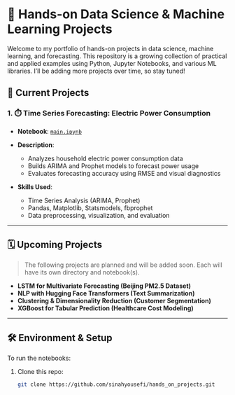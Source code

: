 # 🔬 Hands-on Data Science & Machine Learning Projects

Welcome to my portfolio of hands-on projects in data science, machine learning, and forecasting. This repository is a growing collection of practical and applied examples using Python, Jupyter Notebooks, and various ML libraries. I’ll be adding more projects over time, so stay tuned!

## 📁 Current Projects

### 1. ⏱️ Time Series Forecasting: Electric Power Consumption
- **Notebook**: [`main.ipynb`](main.ipynb)
- **Description**: 
  - Analyzes household electric power consumption data
  - Builds ARIMA and Prophet models to forecast power usage
  - Evaluates forecasting accuracy using RMSE and visual diagnostics

- **Skills Used**: 
  - Time Series Analysis (ARIMA, Prophet)
  - Pandas, Matplotlib, Statsmodels, fbprophet
  - Data preprocessing, visualization, and evaluation

---

## 🗓️ Upcoming Projects

> The following projects are planned and will be added soon. Each will have its own directory and notebook(s).

- **LSTM for Multivariate Forecasting (Beijing PM2.5 Dataset)**
- **NLP with Hugging Face Transformers (Text Summarization)**
- **Clustering & Dimensionality Reduction (Customer Segmentation)**
- **XGBoost for Tabular Prediction (Healthcare Cost Modeling)**

---

## 🛠️ Environment & Setup

To run the notebooks:
1. Clone this repo:
   ```bash
   git clone https://github.com/sinahyousefi/hands_on_projects.git
